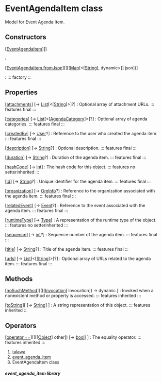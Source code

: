 
<div>

# EventAgendaItem class

</div>


Model for Event Agenda Item.



## Constructors

[[EventAgendaItem](../models_events_event_agenda_item/EventAgendaItem/EventAgendaItem.md)][]

:   

[[EventAgendaItem.fromJson](../models_events_event_agenda_item/EventAgendaItem/EventAgendaItem.fromJson.md)][([[[Map](https://api.flutter.dev/flutter/dart-core/Map-class.md)[\<[[String](https://api.flutter.dev/flutter/dart-core/String-class.html)], dynamic\>]] json])]

:   ::: 
    factory
    :::



## Properties

[[attachments](../models_events_event_agenda_item/EventAgendaItem/attachments.md)] [→ [List](https://api.flutter.dev/flutter/dart-core/List-class.html)[\<[[String](https://api.flutter.dev/flutter/dart-core/String-class.html)]\>]?]
:   Optional array of attachment URLs.
    ::: features
    final
    :::

[[categories](../models_events_event_agenda_item/EventAgendaItem/categories.md)] [→ [List](https://api.flutter.dev/flutter/dart-core/List-class.html)[\<[[AgendaCategory](../models_events_event_agenda_category/AgendaCategory-class.md)]\>]?]
:   Optional array of agenda categories.
    ::: features
    final
    :::

[[createdBy](../models_events_event_agenda_item/EventAgendaItem/createdBy.md)] [→ [User](../models_user_user_info/User-class.md)?]
:   Reference to the user who created the agenda item.
    ::: features
    final
    :::

[[description](../models_events_event_agenda_item/EventAgendaItem/description.md)] [→ [String](https://api.flutter.dev/flutter/dart-core/String-class.html)?]
:   Optional description.
    ::: features
    final
    :::

[[duration](../models_events_event_agenda_item/EventAgendaItem/duration.md)] [→ [String](https://api.flutter.dev/flutter/dart-core/String-class.html)?]
:   Duration of the agenda item.
    ::: features
    final
    :::

[[hashCode](https://api.flutter.dev/flutter/dart-core/Object/hashCode.html)] [→ [int](https://api.flutter.dev/flutter/dart-core/int-class.html)]
:   The hash code for this object.
    ::: features
    no setterinherited
    :::

[[id](../models_events_event_agenda_item/EventAgendaItem/id.md)] [→ [String](https://api.flutter.dev/flutter/dart-core/String-class.html)?]
:   Unique identifier for the agenda item.
    ::: features
    final
    :::

[[organization](../models_events_event_agenda_item/EventAgendaItem/organization.md)] [→ [OrgInfo](../models_organization_org_info/OrgInfo-class.md)?]
:   Reference to the organization associated with the agenda item.
    ::: features
    final
    :::

[[relatedEvent](../models_events_event_agenda_item/EventAgendaItem/relatedEvent.md)] [→ [Event](../models_events_event_model/Event-class.md)?]
:   Reference to the event associated with the agenda item.
    ::: features
    final
    :::

[[runtimeType](https://api.flutter.dev/flutter/dart-core/Object/runtimeType.html)] [→ [Type](https://api.flutter.dev/flutter/dart-core/Type-class.html)]
:   A representation of the runtime type of the object.
    ::: features
    no setterinherited
    :::

[[sequence](../models_events_event_agenda_item/EventAgendaItem/sequence.md)] [→ [int](https://api.flutter.dev/flutter/dart-core/int-class.html)?]
:   Sequence number of the agenda item.
    ::: features
    final
    :::

[[title](../models_events_event_agenda_item/EventAgendaItem/title.md)] [→ [String](https://api.flutter.dev/flutter/dart-core/String-class.html)?]
:   Title of the agenda item.
    ::: features
    final
    :::

[[urls](../models_events_event_agenda_item/EventAgendaItem/urls.md)] [→ [List](https://api.flutter.dev/flutter/dart-core/List-class.html)[\<[[String](https://api.flutter.dev/flutter/dart-core/String-class.html)]\>]?]
:   Optional array of URLs related to the agenda item.
    ::: features
    final
    :::



## Methods

[[noSuchMethod](https://api.flutter.dev/flutter/dart-core/Object/noSuchMethod.html)][([[[Invocation](https://api.flutter.dev/flutter/dart-core/Invocation-class.md)] invocation]) → dynamic ]
:   Invoked when a nonexistent method or property is accessed.
    ::: features
    inherited
    :::

[[toString](https://api.flutter.dev/flutter/dart-core/Object/toString.html)][ [→ [String](https://api.flutter.dev/flutter/dart-core/String-class.html)] ]
:   A string representation of this object.
    ::: features
    inherited
    :::



## Operators

[[operator ==](https://api.flutter.dev/flutter/dart-core/Object/operator_equals.html)][([[[Object](https://api.flutter.dev/flutter/dart-core/Object-class.md)] other]) [→ [bool](https://api.flutter.dev/flutter/dart-core/bool-class.html)] ]
:   The equality operator.
    ::: features
    inherited
    :::







1.  [talawa](../index.md)
2.  [event_agenda_item](../models_events_event_agenda_item/)
3.  EventAgendaItem class

##### event_agenda_item library







